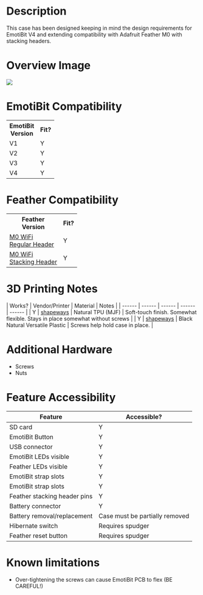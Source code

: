# Description
This case has been designed keeping in mind the design requirements for EmotiBit V4 and extending compatibility with Adafruit Feather M0 with stacking headers.

# Overview Image
![](./assets/overview_image.gif)

# EmotiBit Compatibility
<table><tr><th>EmotiBit<br>Version</th><th>Fit?</th></tr><tr><td>V1</td><td>Y</td></tr><tr><td>V2</td><td>Y</td></tr><tr><td>V3</td><td>Y</td></tr><tr><td>V4</td><td>Y</td></tr></table>

# Feather Compatibility
<table><tr><th>Feather<br>Version</th><th>Fit?</th></tr><tr><td><a href=https://www.adafruit.com/product/2598>M0 WiFi<br>Regular Header</a></td><td>Y</td></tr><tr><td><a href=https://www.adafruit.com/product/3044>M0 WiFi<br>Stacking Header</a></td><td>Y</td></tr></table>

# 3D Printing Notes
| Works? | Vendor/Printer | Material | Notes |
| ------ | ------ | ------ | ------ | ------ |
| Y | [shapeways](https://www.shapeways.com/) | Natural TPU (MJF) | Soft-touch finish. Somewhat flexible. Stays in place somewhat without screws |
| Y | [shapeways](https://www.shapeways.com/) | Black Natural Versatile Plastic | Screws help hold case in place. |

# Additional Hardware
- Screws
- Nuts

# Feature Accessibility
| Feature | Accessible? |
| ------ | ------ |
| SD card | Y |
| EmotiBit Button | Y |
| USB connector | Y |
| EmotiBit LEDs visible | Y |
| Feather LEDs visible | Y |
| EmotiBit strap slots | Y |
| EmotiBit strap slots  | Y |
| Feather stacking header pins | Y |
| Battery connector | Y |
| Battery removal/replacement | Case must be partially removed |
| Hibernate switch | Requires spudger |
| Feather reset button | Requires spudger |

# Known limitations
- Over-tightening the screws can cause EmotiBit PCB to flex (BE CAREFUL!)
